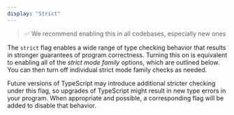 ```yaml
---
display: "Strict"
---
```


> ✅ We recommend enabling this in all codebases, especially new ones

The `strict` flag enables a wide range of type checking behavior that results in stronger guarantees of program correctness.
Turning this on is equivalent to enabling all of the *strict mode family* options, which are outlined below.
You can then turn off individual strict mode family checks as needed.

Future versions of TypeScript may introduce additional stricter checking under this flag, so upgrades of TypeScript might result in new type errors in your program.
When appropriate and possible, a corresponding flag will be added to disable that behavior.
